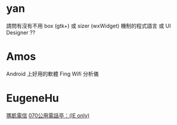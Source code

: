 # yan

請問有沒有不用 box (gtk+) 或 sizer (wxWidget) 機制的程式語言 或 UI Designer ??


# Amos

Android 上好用的軟體
Fing
Wifi 分析儀


# EugeneHu

[瑪凱電信](http://www.ipbbnet.com/ipbb/index.aspx)
[070公用電話亭：(IE only)](http://070.ipox.org.tw/)